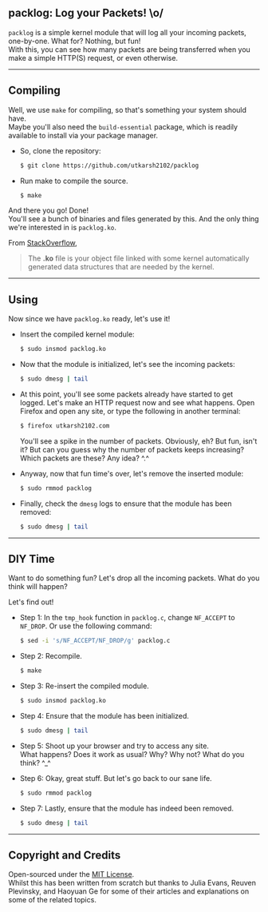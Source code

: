 ## packlog: Log your Packets! \o/

`packlog` is a simple kernel module that will log all your incoming packets, one-by-one. What for? Nothing, but fun!  
With this, you can see how many packets are being transferred when you make a simple HTTP(S) request, or even otherwise.

---

## Compiling

Well, we use `make` for compiling, so that's something your system should have.  
Maybe you'll also need the `build-essential` package, which is readily available to install via your package manager.

- So, clone the repository:
    ```bash
    $ git clone https://github.com/utkarsh2102/packlog
    ```

- Run make to compile the source.
    ```bash
    $ make
    ```

And there you go! Done!  
You'll see a bunch of binaries and files generated by this. And the only thing we're interested in is `packlog.ko`.

From [StackOverflow](https://stackoverflow.com/a/10477109),
> The **.ko** file is your object file linked with some kernel automatically generated data structures that are needed by the kernel.

---

## Using

Now since we have `packlog.ko` ready, let's use it!

- Insert the compiled kernel module:
    ```bash
    $ sudo insmod packlog.ko
    ```

- Now that the module is initialized, let's see the incoming packets:
    ```bash
    $ sudo dmesg | tail
    ```

- At this point, you'll see some packets already have started to get logged. Let's make an HTTP request now and see what happens. Open Firefox and open any site, or type the following in another terminal:
    ```bash
    $ firefox utkarsh2102.com
    ```
    You'll see a spike in the number of packets. Obviously, eh? But fun, isn't it? But can you guess why the number of packets keeps increasing? Which packets are these? Any idea? ^.^

- Anyway, now that fun time's over, let's remove the inserted module:
    ```bash
    $ sudo rmmod packlog
    ```

- Finally, check the `dmesg` logs to ensure that the module has been removed:
    ```bash
    $ sudo dmesg | tail
    ```

---

## DIY Time

Want to do something fun? Let's drop all the incoming packets. What do you think will happen?

Let's find out!

- Step 1: In the `tmp_hook` function in `packlog.c`, change `NF_ACCEPT` to `NF_DROP`. Or use the following command:
    ``` bash
    $ sed -i 's/NF_ACCEPT/NF_DROP/g' packlog.c
    ```

- Step 2: Recompile.
    ```bash
    $ make
    ```

- Step 3: Re-insert the compiled module.
    ```bash
    $ sudo insmod packlog.ko
    ```

- Step 4: Ensure that the module has been initialized.
    ```bash
    $ sudo dmesg | tail
    ```

- Step 5: Shoot up your browser and try to access any site.  
  What happens? Does it work as usual? Why? Why not? What do you think? ^_^

- Step 6: Okay, great stuff. But let's go back to our sane life.
    ```bash
    $ sudo rmmod packlog
    ```

- Step 7: Lastly, ensure that the module has indeed been removed.
    ```bash
    $ sudo dmesg | tail
    ```

---

## Copyright and Credits

Open-sourced under the [MIT License](https://github.com/utkarsh2102/packlog/blob/master/LICENSE).  
Whilst this has been written from scratch but thanks to Julia Evans, Reuven Plevinsky, and Haoyuan Ge for some of their articles and explanations on some of the related topics.
